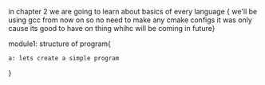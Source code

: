 in chapter 2 we are going to learn about basics of every language 
{ we'll be using gcc from now on so no need to make any cmake configs it was only cause its good to have on thing whihc will be coming in future}

module1: structure of program{

    a: lets create a simple program
}
